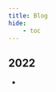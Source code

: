 ```yaml
---
title: Blog
hide:
    - toc
---
```


## 2022

- [Cloudflare Tunnels, Zero Trust, and Warp]:2022/cloudflare-tunnels-zero-trust-and-warp.md